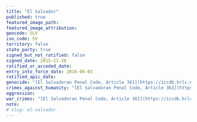 ```yaml
---
title: "El Salvador"
published: true
featured_image_path:
featured_image_attribution:
geocode: SLV
iso_code: SV
territory: false
state_party: true
signed_but_not_ratified: false
signed_date: 2015-11-26
ratified_or_acceded_date:
entry_into_force_date: 2016-06-03
ratified_apic_date:
genocide: "[El Salvadoran Penal Code, Article 361](https://iccdb.hrlc.net/data/doc/577/)"
crimes_against_humanity: "[El Salvadoran Penal Code, Article 363](https://iccdb.hrlc.net/data/doc/577/)"
aggression:
war_crimes: "[El Salvadoran Penal Code, Article 362](https://iccdb.hrlc.net/data/doc/577/)"
note:
# slug: el-salvador
---
```

